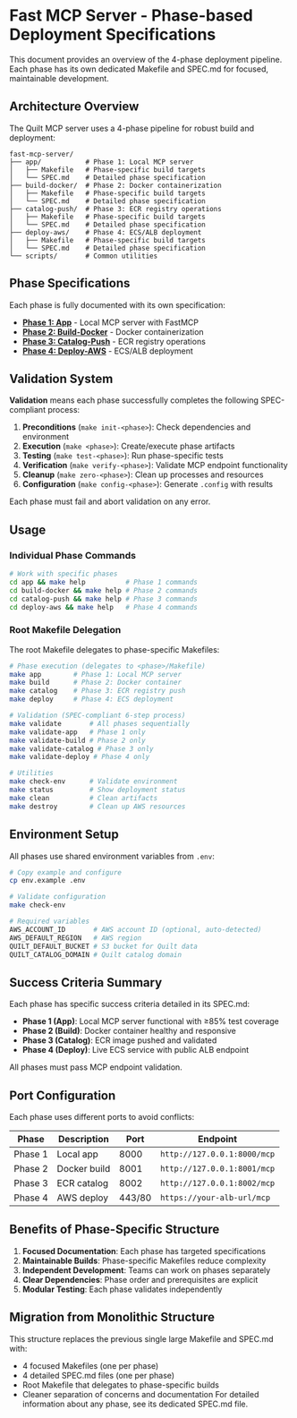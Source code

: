 # Fast MCP Server - Phase-based Deployment Specifications

This document provides an overview of the 4-phase deployment pipeline. Each phase has its own dedicated Makefile and SPEC.md for focused, maintainable development.

## Architecture Overview

The Quilt MCP server uses a 4-phase pipeline for robust build and deployment:

```tree
fast-mcp-server/
├── app/           # Phase 1: Local MCP server
│   ├── Makefile   # Phase-specific build targets
│   └── SPEC.md    # Detailed phase specification
├── build-docker/  # Phase 2: Docker containerization
│   ├── Makefile   # Phase-specific build targets
│   └── SPEC.md    # Detailed phase specification
├── catalog-push/  # Phase 3: ECR registry operations
│   ├── Makefile   # Phase-specific build targets
│   └── SPEC.md    # Detailed phase specification
├── deploy-aws/    # Phase 4: ECS/ALB deployment
│   ├── Makefile   # Phase-specific build targets
│   └── SPEC.md    # Detailed phase specification
└── scripts/       # Common utilities
```

## Phase Specifications

Each phase is fully documented with its own specification:

- **[Phase 1: App](app/SPEC.md)** - Local MCP server with FastMCP
- **[Phase 2: Build-Docker](build-docker/SPEC.md)** - Docker containerization
- **[Phase 3: Catalog-Push](catalog-push/SPEC.md)** - ECR registry operations
- **[Phase 4: Deploy-AWS](deploy-aws/SPEC.md)** - ECS/ALB deployment

## Validation System

**Validation** means each phase successfully completes the following SPEC-compliant process:

1. **Preconditions** (`make init-<phase>`): Check dependencies and environment
2. **Execution** (`make <phase>`): Create/execute phase artifacts
3. **Testing** (`make test-<phase>`): Run phase-specific tests
4. **Verification** (`make verify-<phase>`): Validate MCP endpoint functionality
5. **Cleanup** (`make zero-<phase>`): Clean up processes and resources
6. **Configuration** (`make config-<phase>`): Generate `.config` with results

Each phase must fail and abort validation on any error.

## Usage

### Individual Phase Commands

```bash
# Work with specific phases
cd app && make help          # Phase 1 commands
cd build-docker && make help # Phase 2 commands
cd catalog-push && make help # Phase 3 commands
cd deploy-aws && make help   # Phase 4 commands
```

### Root Makefile Delegation

The root Makefile delegates to phase-specific Makefiles:

```bash
# Phase execution (delegates to <phase>/Makefile)
make app        # Phase 1: Local MCP server
make build      # Phase 2: Docker container
make catalog    # Phase 3: ECR registry push
make deploy     # Phase 4: ECS deployment

# Validation (SPEC-compliant 6-step process)
make validate       # All phases sequentially
make validate-app   # Phase 1 only
make validate-build # Phase 2 only
make validate-catalog # Phase 3 only
make validate-deploy # Phase 4 only

# Utilities
make check-env      # Validate environment
make status         # Show deployment status
make clean          # Clean artifacts
make destroy        # Clean up AWS resources
```

## Environment Setup

All phases use shared environment variables from `.env`:

```bash
# Copy example and configure
cp env.example .env

# Validate configuration
make check-env

# Required variables
AWS_ACCOUNT_ID       # AWS account ID (optional, auto-detected)
AWS_DEFAULT_REGION   # AWS region
QUILT_DEFAULT_BUCKET # S3 bucket for Quilt data
QUILT_CATALOG_DOMAIN # Quilt catalog domain
```

## Success Criteria Summary

Each phase has specific success criteria detailed in its SPEC.md:

- **Phase 1 (App)**: Local MCP server functional with ≥85% test coverage
- **Phase 2 (Build)**: Docker container healthy and responsive
- **Phase 3 (Catalog)**: ECR image pushed and validated
- **Phase 4 (Deploy)**: Live ECS service with public ALB endpoint

All phases must pass MCP endpoint validation.

## Port Configuration

Each phase uses different ports to avoid conflicts:

| Phase | Description | Port | Endpoint |
|-------|-------------|------|----------|
| Phase 1 | Local app | 8000 | `http://127.0.0.1:8000/mcp` |
| Phase 2 | Docker build | 8001 | `http://127.0.0.1:8001/mcp` |
| Phase 3 | ECR catalog | 8002 | `http://127.0.0.1:8002/mcp` |
| Phase 4 | AWS deploy | 443/80 | `https://your-alb-url/mcp` |

## Benefits of Phase-Specific Structure

1. **Focused Documentation**: Each phase has targeted specifications
2. **Maintainable Builds**: Phase-specific Makefiles reduce complexity
3. **Independent Development**: Teams can work on phases separately
4. **Clear Dependencies**: Phase order and prerequisites are explicit
5. **Modular Testing**: Each phase validates independently

## Migration from Monolithic Structure

This structure replaces the previous single large Makefile and SPEC.md with:

- 4 focused Makefiles (one per phase)
- 4 detailed SPEC.md files (one per phase)
- Root Makefile that delegates to phase-specific builds
- Cleaner separation of concerns and documentation
For detailed information about any phase, see its dedicated SPEC.md file.
